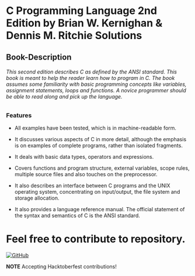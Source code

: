 # C Programming Language 2nd Edition by Brian W. Kernighan & Dennis M. Ritchie Solutions

## Book-Description

###### This second edition describes C as defined by the ANSI standard. This book is meant to help the reader learn how to program in C. The book assumes some familiarity with basic programming concepts like variables, assignment statements, loops and functions. A novice programmer should be able to read along and pick up the language.

### Features

- All examples have been tested, which is in machine-readable form.

- It discusses various aspects of C in more detail, although the emphasis is on
  examples of complete programs, rather than isolated fragments.

- It deals with basic data types, operators and expressions.

- Covers functions and program structure, external variables, scope rules,
  multiple source files and also touches on the preprocessor.

- It also describes an interface between C programs and the UNIX operating
  system, concentrating on input/output, the file system and storage allocation.

- It also provides a language reference manual. The official statement of the
  syntax and semantics of C is the ANSI standard.

# Feel free to contribute to repository.

[![GitHub](https://img.shields.io/github/license/mashape/apistatus.svg?style=for-the-badge)](https://github.com/Verkiya/Dennis-Ritchie-C-Solutions)

**NOTE** Accepting Hacktoberfest contributions!
